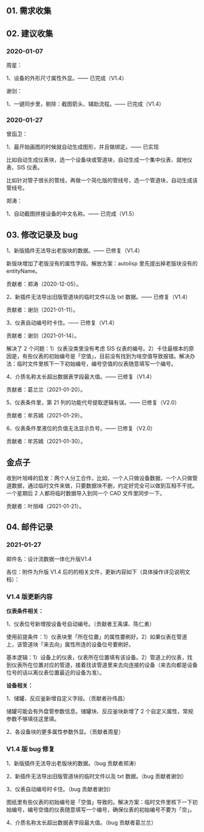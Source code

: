 ## 01. 需求收集

## 02. 建议收集

### 2020-01-07

周星：

1、设备的外形尺寸属性外显。—— 已完成（V1.4）

谢剑：

1、一键同步里，剔除：截图箭头、辅助流程。—— 已完成（V1.4）

### 2020-01-27

曾函卫：

1、最开始画图的时候就自动生成图形，并且做绑定。—— 已实现

比如自动生成仪表块，选一个设备块或管道块，自动生成一个集中仪表、就地仪表、SIS 仪表。

比如针对管子很长的管线，再做一个简化版的管线号，选一个管道块，自动生成该管线号。

郑涛：

1、自动截图拼接设备的中文名称。—— 已完成（V1.5）

## 03. 修改记录及 bug

1、新版插件无法导出老版块的数据。—— 已修复（V1.4）

新版块增加了老版没有的属性字段。解放方案：autolisp 里先提出掉老版块没有的 entityName。

贡献者：郑涛（2020-12-05）。

2、新插件无法导出旧版管道块的临时文件以及 txt 数据。—— 已修复（V1.4）

贡献者：谢剑（2021-01-11）。

3、仪表自动编号时卡住。—— 已修复（V1.4）

贡献者：谢剑（2021-01-14）。

解决了 2 个问题：1）仪表没类里没有考虑 SIS 仪表的编号。2）卡住最根本的原因是，有些仪表的初始编号是「空值」，目前没有找到为啥空值导致报错。解决办法：临时文件里核下一下初始编号，编号空值的仪表随意填写一个编号。

4、介质名称太长超出数据表字段最大值。—— 已修复（V1.4）

贡献者：葛兰兰（2021-01-20）。

5、仪表条件里，第 21 列的功能代号提取逻辑有误。—— 已修复（V2.0）

贡献者：牟苏嫣（2021-01-29）。

6、仪表条件里液位的负值无法显示负号。—— 已修复（V2.0）

贡献者：牟苏嫣（2021-01-30）。

## 金点子

收到叶旭峰的启发：两个人分工合作，比如，一个人只做设备数据，一个人只做管道数据，通过临时文件来做，只要数据块不删，约定好完全可以做到互相不干扰。一个星期后 2 人都将临时数据导入到同一个 CAD 文件里同步一下。

贡献者：叶旭峰（2021-01-21）。

## 04. 邮件记录

### 2021-01-27

邮件名：设计流数据一体化升版V1.4

各位：附件为升版 V1.4 后的的相关文件，更新内容如下（具体操作详见说明文档）：

### V1.4 版更新内容

**仪表条件相关：**

1、仪表位号新增按设备号自动编号。（贡献者王禹谋、陈仁勇）

使用前提条件：1）仪表块里「所在位置」的属性要刷好。2）如果仪表在管道上，该管道块「来去向」属性所连的设备位号要刷好。

基本逻辑：1）设备上的仪表，仪表所在位置填有该设备。2）管道上的仪表，找到仪表所在位置对应的管道，接着找该管道里来去向连接的设备（来去向都是设备位号的话以离仪表位置最近的设备为准）。

**设备相关：**

1、储罐、反应釜新增自定义字段。（贡献者孙伟昌）

储罐可能会有外盘管参数信息。储罐块、反应釜块新增了 2 个自定义属性，常规参数不够填往这里填。

2、各设备块的更多属性参数外显。（贡献者周星）

### V1.4 版 bug 修复

1、新版插件无法导出老版块的数据。（bug 贡献者郑涛）

2、新插件无法导出旧版管道块的临时文件以及 txt 数据。（bug 贡献者谢剑）

3、仪表自动编号时卡住。（bug 贡献者谢剑）

图纸里有些仪表的初始编号是「空值」导致的。解决方案：临时文件里核下一下初始编号，编号空值的仪表随意填写一个编号，确保仪表的初始编号不要为「空」。

4、介质名称太长超出数据表字段最大值。（bug 贡献者葛兰兰）